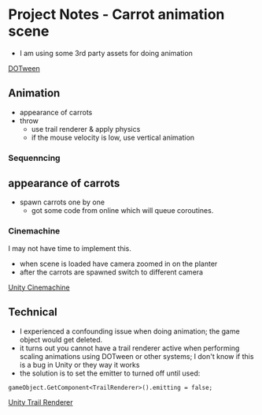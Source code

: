 # Project Notes - Carrot animation scene


- I am using some 3rd party assets for doing animation

[DOTween](https://dotween.demigiant.com)


## Animation

- appearance of carrots
- throw
    - use trail renderer & apply physics
    - if the mouse velocity is low, use vertical animation

### Sequenncing

## appearance of carrots

- spawn carrots one by one
  - got some code from online which will queue coroutines.



### Cinemachine

I may not have time to implement this.

- when scene is loaded have camera zoomed in on the planter
- after the carrots are spawned switch to different camera

[Unity Cinemachine](https://unity.com/unity/features/editor/art-and-design/cinemachine)

## Technical

- I experienced a confounding issue when doing animation; the game object would get deleted.
 - it turns out you cannot have a trail renderer active when performing scaling animations using DOTween or other systems; I don't know if this is a bug in Unity or they way it works
 - the solution is to set the emitter to turned off until used:

 ```
gameObject.GetComponent<TrailRenderer>().emitting = false;
 ```

 [Unity Trail Renderer](https://docs.unity3d.com/Manual/class-TrailRenderer.html)